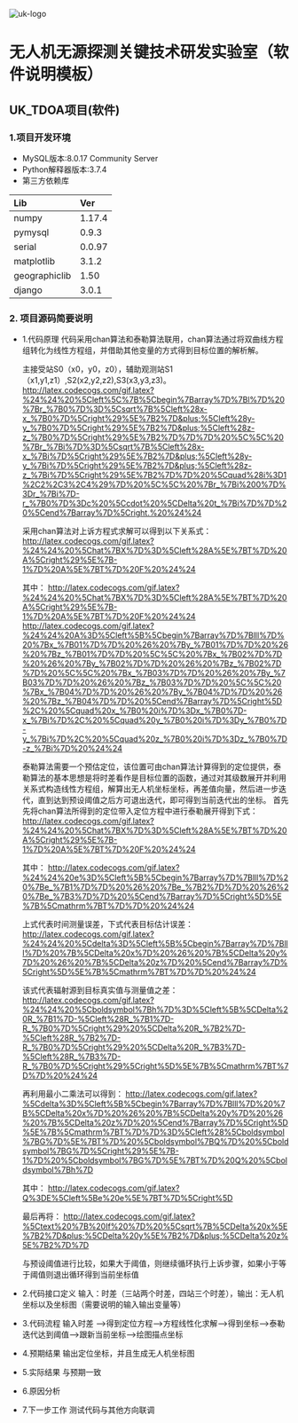 ﻿![uk-logo](https://s2.ax1x.com/2020/01/19/1C8qXt.png)
# 无人机无源探测关键技术研发实验室（软件说明模板）
## UK_TDOA项目(软件)

### 1.项目开发环境

- MySQL版本:8.0.17 Community Server
- Python解释器版本:3.7.4
- 第三方依赖库
    
|Lib            |Ver    |
|:----          |:----  |
|numpy          |1.17.4 |
|pymysql        |0.9.3  |
|serial         |0.0.97 |
|matplotlib     |3.1.2  |
|geographiclib  |1.50   |
|django         |3.0.1  |

### 2. 项目源码简要说明
- 1.代码原理
    代码采用chan算法和泰勒算法联用，chan算法通过将双曲线方程组转化为线性方程组，并借助其他变量的方式得到目标位置的解析解。

    主接受站S0（x0，y0，z0），辅助观测站S1（x1,y1,z1）,S2(x2,y2,z2),S3(x3,y3,z3)。
    http://latex.codecogs.com/gif.latex?%24%24%20%5Cleft%5C%7B%5Cbegin%7Barray%7D%7Bl%7D%20%7Br_%7B0%7D%3D%5Csqrt%7B%5Cleft%28x-x_%7B0%7D%5Cright%29%5E%7B2%7D&plus;%5Cleft%28y-y_%7B0%7D%5Cright%29%5E%7B2%7D&plus;%5Cleft%28z-z_%7B0%7D%5Cright%29%5E%7B2%7D%7D%7D%20%5C%5C%20%7Br_%7Bi%7D%3D%5Csqrt%7B%5Cleft%28x-x_%7Bi%7D%5Cright%29%5E%7B2%7D&plus;%5Cleft%28y-y_%7Bi%7D%5Cright%29%5E%7B2%7D&plus;%5Cleft%28z-z_%7Bi%7D%5Cright%29%5E%7B2%7D%7D%20%5Cquad%28i%3D1%2C2%2C3%2C4%29%7D%20%5C%5C%20%7Br_%7Bi%200%7D%3Dr_%7Bi%7D-r_%7B0%7D%3Dc%20%5Ccdot%20%5CDelta%20t_%7Bi%7D%7D%20%5Cend%7Barray%7D%5Cright.%20%24%24

    采用chan算法对上诉方程式求解可以得到以下关系式：
    http://latex.codecogs.com/gif.latex?%24%24%20%5Chat%7BX%7D%3D%5Cleft%28A%5E%7BT%7D%20A%5Cright%29%5E%7B-1%7D%20A%5E%7BT%7D%20F%20%24%24

    其中：
    http://latex.codecogs.com/gif.latex?%24%24%20%5Chat%7BX%7D%3D%5Cleft%28A%5E%7BT%7D%20A%5Cright%29%5E%7B-1%7D%20A%5E%7BT%7D%20F%20%24%24
    http://latex.codecogs.com/gif.latex?%24%24%20A%3D%5Cleft%5B%5Cbegin%7Barray%7D%7Blll%7D%20%7Bx_%7B01%7D%7D%20%26%20%7By_%7B01%7D%7D%20%26%20%7Bz_%7B01%7D%7D%20%5C%5C%20%7Bx_%7B02%7D%7D%20%26%20%7By_%7B02%7D%7D%20%26%20%7Bz_%7B02%7D%7D%20%5C%5C%20%7Bx_%7B03%7D%7D%20%26%20%7By_%7B03%7D%7D%20%26%20%7Bz_%7B03%7D%7D%20%5C%5C%20%7Bx_%7B04%7D%7D%20%26%20%7By_%7B04%7D%7D%20%26%20%7Bz_%7B04%7D%7D%20%5Cend%7Barray%7D%5Cright%5D%2C%20%5Cquad%20x_%7B0%20i%7D%3Dx_%7B0%7D-x_%7Bi%7D%2C%20%5Cquad%20y_%7B0%20i%7D%3Dy_%7B0%7D-y_%7Bi%7D%2C%20%5Cquad%20z_%7B0%20i%7D%3Dz_%7B0%7D-z_%7Bi%7D%20%24%24

    泰勒算法需要一个预估定位，该位置可由chan算法计算得到的定位提供，泰勒算法的基本思想是将时差看作是目标位置的函数，通过对其级数展开并利用关系式构造线性方程组，解算出无人机坐标坐标，再差值向量，然后进一步迭代，直到达到预设阈值之后方可退出迭代，即可得到当前迭代出的坐标。
    首先先将chan算法所得到的定位带入定位方程中进行泰勒展开得到下式：
    http://latex.codecogs.com/gif.latex?%24%24%20%5Chat%7BX%7D%3D%5Cleft%28A%5E%7BT%7D%20A%5Cright%29%5E%7B-1%7D%20A%5E%7BT%7D%20F%20%24%24

    其中：
    http://latex.codecogs.com/gif.latex?%24%24%20e%3D%5Cleft%5B%5Cbegin%7Barray%7D%7Blll%7D%20%7Be_%7B1%7D%7D%20%26%20%7Be_%7B2%7D%7D%20%26%20%7Be_%7B3%7D%7D%20%5Cend%7Barray%7D%5Cright%5D%5E%7B%5Cmathrm%7BT%7D%7D%20%24%24

    上式代表时间测量误差，下式代表目标估计误差：
    http://latex.codecogs.com/gif.latex?%24%24%20%5Cdelta%3D%5Cleft%5B%5Cbegin%7Barray%7D%7Blll%7D%20%7B%5CDelta%20x%7D%20%26%20%7B%5CDelta%20y%7D%20%26%20%7B%5CDelta%20z%7D%20%5Cend%7Barray%7D%5Cright%5D%5E%7B%5Cmathrm%7BT%7D%7D%20%24%24

    该式代表辐射源到目标真实值与测量值之差：
    http://latex.codecogs.com/gif.latex?%24%24%20%5Cboldsymbol%7Bh%7D%3D%5Cleft%5B%5CDelta%20R_%7B1%7D-%5Cleft%28R_%7B1%7D-R_%7B0%7D%5Cright%29%20%5CDelta%20R_%7B2%7D-%5Cleft%28R_%7B2%7D-R_%7B0%7D%5Cright%29%20%5CDelta%20R_%7B3%7D-%5Cleft%28R_%7B3%7D-R_%7B0%7D%5Cright%29%5Cright%5D%5E%7B%5Cmathrm%7BT%7D%7D%20%24%24

    再利用最小二乘法可以得到：
    http://latex.codecogs.com/gif.latex?%5Cdelta%3D%5Cleft%5B%5Cbegin%7Barray%7D%7Blll%7D%20%7B%5CDelta%20x%7D%20%26%20%7B%5CDelta%20y%7D%20%26%20%7B%5CDelta%20z%7D%20%5Cend%7Barray%7D%5Cright%5D%5E%7B%5Cmathrm%7BT%7D%7D%3D%5Cleft%28%5Cboldsymbol%7BG%7D%5E%7BT%7D%20%5Cboldsymbol%7BQ%7D%20%5Cboldsymbol%7BG%7D%5Cright%29%5E%7B-1%7D%20%5Cboldsymbol%7BG%7D%5E%7BT%7D%20Q%20%5Cboldsymbol%7Bh%7D

    其中：
    http://latex.codecogs.com/gif.latex?Q%3DE%5Cleft%5Be%20e%5E%7BT%7D%5Cright%5D

    最后再将：
    http://latex.codecogs.com/gif.latex?%5Ctext%20%7B%20If%20%7D%20%5Csqrt%7B%5CDelta%20x%5E%7B2%7D&plus;%5CDelta%20y%5E%7B2%7D&plus;%5CDelta%20z%5E%7B2%7D%7D

    与预设阈值进行比较，如果大于阈值，则继续循环执行上诉步骤，如果小于等于阈值则退出循环得到当前坐标值
- 2.代码接口定义
    输入：时差（三站两个时差，四站三个时差），输出：无人机坐标以及坐标图（需要说明的输入输出变量等）
- 3.代码流程
   输入时差 -->得到定位方程-->方程线性化求解-->得到坐标-->泰勒迭代达到阈值-->跟新当前坐标-->绘图描点坐标 
- 4.预期结果
    输出定位坐标，并且生成无人机坐标图
- 5.实际结果
    与预期一致
- 6.原因分析
- 7.下一步工作
    测试代码与其他方向联调